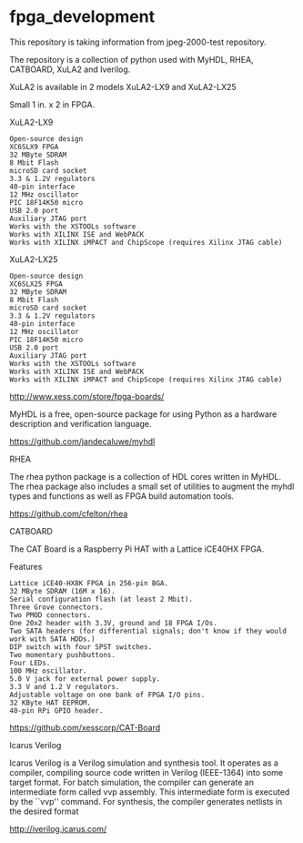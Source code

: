 # fpga_development

This repository is taking information from jpeg-2000-test repository.
 




The repository is a collection of python used with MyHDL, RHEA, CATBOARD,
XuLA2 and Iverilog.

XuLA2 is available in 2 models XuLA2-LX9 and XuLA2-LX25

Small 1 in. x 2 in FPGA.

XuLA2-LX9

    Open-source design
    XC6SLX9 FPGA
    32 MByte SDRAM
    8 Mbit Flash
    microSD card socket
    3.3 & 1.2V regulators
    40-pin interface
    12 MHz oscillator
    PIC 18F14K50 micro
    USB 2.0 port
    Auxiliary JTAG port
    Works with the XSTOOLs software
    Works with XILINX ISE and WebPACK
    Works with XILINX iMPACT and ChipScope (requires Xilinx JTAG cable)

XuLA2-LX25

    Open-source design
    XC6SLX25 FPGA
    32 MByte SDRAM
    8 Mbit Flash
    microSD card socket
    3.3 & 1.2V regulators
    40-pin interface
    12 MHz oscillator
    PIC 18F14K50 micro
    USB 2.0 port
    Auxiliary JTAG port
    Works with the XSTOOLs software
    Works with XILINX ISE and WebPACK
    Works with XILINX iMPACT and ChipScope (requires Xilinx JTAG cable)




http://www.xess.com/store/fpga-boards/


MyHDL is a free, open-source package for using Python as a hardware
description and verification language.
 
https://github.com/jandecaluwe/myhdl 

RHEA 

The rhea python package is a collection of HDL cores written in MyHDL. 
The rhea package also includes a small set of utilities to augment 
the myhdl types and functions as well as FPGA build automation tools.

https://github.com/cfelton/rhea

CATBOARD

The CAT Board is a Raspberry Pi HAT with a Lattice iCE40HX FPGA.

Features

    Lattice iCE40-HX8K FPGA in 256-pin BGA.
    32 MByte SDRAM (16M x 16).
    Serial configuration flash (at least 2 Mbit).
    Three Grove connectors.
    Two PMOD connectors.
    One 20x2 header with 3.3V, ground and 18 FPGA I/Os.
    Two SATA headers (for differential signals; don't know if they would work with SATA HDDs.)
    DIP switch with four SPST switches.
    Two momentary pushbuttons.
    Four LEDs.
    100 MHz oscillator.
    5.0 V jack for external power supply.
    3.3 V and 1.2 V regulators.
    Adjustable voltage on one bank of FPGA I/O pins.
    32 KByte HAT EEPROM.
    40-pin RPi GPIO header.


https://github.com/xesscorp/CAT-Board

Icarus Verilog

Icarus Verilog is a Verilog simulation and synthesis tool. 
It operates as a compiler, compiling source code written
in Verilog (IEEE-1364) into some target format. For batch simulation,
the compiler can generate an intermediate form called vvp assembly.
This intermediate form is executed by the ``vvp'' command. 
For synthesis, the compiler generates netlists in the desired format

http://iverilog.icarus.com/
